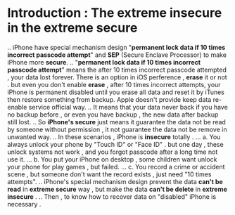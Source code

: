 # Introduction : The extreme insecure in the extreme secure
.. iPhone have special mechanism design "**permanent lock data if 10 times incorrect passcode attempt**" and **SEP** (Secure Enclave Processor) to make iPhone more **secure**.
.. "**permanent lock data if 10 times incorrect passcode attempt**" means the after 10 times incorrect passcode attempted , your data lost forever. There is an option in iOS perference , **erase** it or not . but even you don't enable **erase** , after 10 times incorrect attempts, your iPhone is permanent disabled until you erase all data and reset it by iTunes then restore something from backup. Apple doesn't provide keep data re-enable service official way.
.. It means that your data never back if you have no backup before , or even you have backup , the new data after backup still lost.
.. So **iPhone's secure** just means it guarantee the data not be read by someone without permission , it not guarantee the data not be remove in unwanted way.
.. In these scenarios , iPhone is **insecure** totally .
... a. You always unlock your phone by "Touch ID" or "Face ID" . but one day , these unlock systems not work , and you forgot passcode after a long time not use it.
... b. You put your iPhone on desktop , some children want unlock your phone for play games , but failed.
... c. You record a crime or accident scene , but someone don't want the record exists , just need "10 times attempts".
.. iPhone's special mechanism design prevent the data **can't be read** in **extreme secure** way , but make the data **can't be delete** in **extreme insecure** .
.. Then , to know how to recover data on "disabled" iPhone is necessary .
